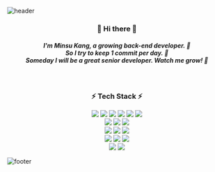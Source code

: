 ![header](https://capsule-render.vercel.app/api?type=waving&color=auto&height=130&fontAlign=70&fontAlignY=40&section=header)

<h3 align="center">👋 Hi there 👋</h3>
<h5 align="center">I'm Minsu Kang, a growing back-end developer. 🌱<br/>
  So I try to keep 1 commit per day. 🔭<br/>
  Someday I will be a great senior developer. Watch me grow! 🚀</h5><br/>
  
<h3 align="center">⚡ Tech Stack ⚡</h3>
<p align="center">
<img src="https://img.shields.io/badge/Java-007396?style=flat-square&logo=openjdk&logoColor=white"/> <img src="https://img.shields.io/badge/SpringBoot-6DB33F?style=flat-square&logo=Spring&logoColor=white"/> <img src="https://img.shields.io/badge/MySQL-4479A1?style=flat-square&logo=MySQL&logoColor=white"/> <img src="https://img.shields.io/badge/Hibernate-59666C?style=flat-square&logo=Hibernate&logoColor=white"/> <img src="https://img.shields.io/badge/QueryDsl-1976D2?style=flat-square&logo=QIWI&logoColor=white"/> <img src="https://img.shields.io/badge/Gradle-02303A?style=flat-square&logo=Gradle&logoColor=white"/> 
<br>
<img src="https://img.shields.io/badge/Apache%20Kafka-123?style=flat-square&logo=apachekafka&logoColor=white"/> <img src="https://img.shields.io/badge/Elastic%20Stack-red?style=flat-square&logo=elasticstack&logoColor=white"/> <img src="https://img.shields.io/badge/Junit5-green?style=flat-square&logo=junit5&logoColor=white"/>
<br>
<img src="https://img.shields.io/badge/JavaScript-F7DF1E?style=flat-square&logo=JavaScript&logoColor=white"/> <img src="https://img.shields.io/badge/Vue.js-4FC08D?style=flat-square&logo=Vue.js&logoColor=white"/> <img src="https://img.shields.io/badge/Node.js-339933?style=flat-square&logo=Node.js&logoColor=white"/> 
<br>
<img src="https://img.shields.io/badge/HyperledgerFabric-2F3134?style=flat-square&logo=Hyperledger&logoColor=white"/> <img src="https://img.shields.io/badge/Golang-00ADD8?style=flat-square&logo=Go&logoColor=white"/> <img src="https://img.shields.io/badge/Docker-2496ED?style=flat-square&logo=Docker&logoColor=white"/> 
<br>
<img src="https://img.shields.io/badge/AutoHotkey-334455?style=flat-square&logo=AutoHotkey&logoColor=white"/> <img src="https://img.shields.io/badge/Python-3776AB?style=flat-square&logo=Python&logoColor=white"/> 
</p>

<!--![mskangg's GitHub stats](https://github-readme-stats.vercel.app/api?username=mskangg&count_private=true&show_icons=true&theme=tokyonight)-->

![footer](https://capsule-render.vercel.app/api?type=waving&color=auto&height=130&fontAlign=70&fontAlignY=40&section=footer)
